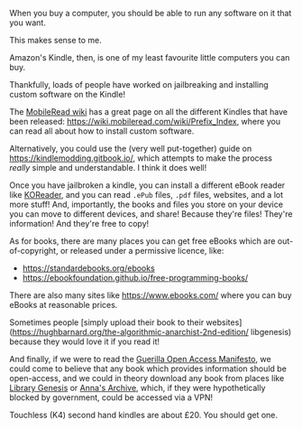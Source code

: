 When you buy a computer, you should be able to run any software on it that you want.

This makes sense to me.

Amazon's Kindle, then, is one of my least favourite little computers you can buy.

Thankfully, loads of people have worked on jailbreaking and installing custom software on the Kindle!

The [MobileRead wiki](https://wiki.mobileread.com/) has a great page on all the different Kindles that have been released: <https://wiki.mobileread.com/wiki/Prefix_Index>, where you can read all about how to install custom software.

Alternatively, you could use the (very well put-together) guide on <https://kindlemodding.gitbook.io/>, which attempts to make the process *really* simple and understandable. I think it does well!

Once you have jailbroken a kindle, you can install a different eBook reader like [KOReader](https://github.com/koreader/koreader/wiki), and you can read `.ePub` files, `.pdf` files, websites, and a lot more stuff! And, importantly, the books and files you store on your device you can move to different devices, and share! Because they're files! They're information! And they're free to copy!

As for books, there are many places you can get free eBooks which are out-of-copyright, or released under a permissive licence, like:

- <https://standardebooks.org/ebooks>
- <https://ebookfoundation.github.io/free-programming-books/>

There are also many sites like <https://www.ebooks.com/> where you can buy eBooks at reasonable prices.

Sometimes people [simply upload their book to their websites](https://hughbarnard.org/the-algorithmic-anarchist-2nd-edition/
libgenesis) because they would love it if you read it!

And finally, if we were to read the [Guerilla Open Access Manifesto](https://en.wikipedia.org/wiki/Guerilla_Open_Access_Manifesto), we could come to believe that any book which provides information should be open-access, and we could in theory download any book from places like [Library Genesis](https://en.wikipedia.org/wiki/Library_Genesis) or [Anna's Archive](https://en.wikipedia.org/wiki/Anna%27s_Archive), which, if they were hypothetically blocked by government, could be accessed via a VPN!

Touchless (K4) second hand kindles are about £20. You should get one.
